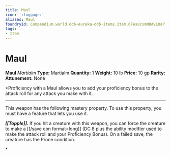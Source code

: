 ```yaml
---
title: Maul
icon: ':luggage:'
aliases: Maul
foundryId: Compendium.world.ddb-eureka-ddb-items.Item.6Fes8csmNRAVLOaP
tags:
- Item
---
```


# Maul

**Maul**
_Martialm_
**Type:** Martialm
**Quantity:** 1
**Weight:** 10 lb
**Price:** 10 gp
**Rarity:** 
**Attunement:** None

*Proficiency with a Maul allows you to add your proficiency bonus to the attack roll for any attack you make with it.
<div class="mastery-container"><hr />
<p>This weapon has the following mastery property. To use this property, you must have a feature that lets you use it.

***[[Topple]].*** If you hit a creature with this weapon, you can force the creature to make a [[/save con format=long]] (DC 8 plus the ability modifier used to make the attack roll and your Proficiency Bonus). On a failed save, the creature has the Prone condition.</p>*
